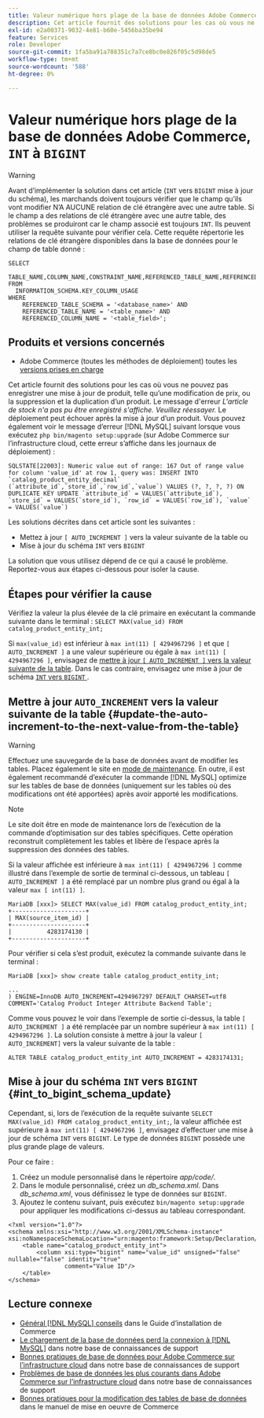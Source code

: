 ```yaml
---
title: Valeur numérique hors plage de la base de données Adobe Commerce, "INT" par "BIGINT"
description: Cet article fournit des solutions pour les cas où vous ne pouvez pas enregistrer une mise à jour de produit, telle qu’une modification de prix, ou la suppression et la duplication d’un produit.
exl-id: e2a00371-9032-4e81-b60e-5456ba35be94
feature: Services
role: Developer
source-git-commit: 1fa5ba91a788351c7a7ce8bc0e826f05c5d98de5
workflow-type: tm+mt
source-wordcount: '588'
ht-degree: 0%

---
```


# Valeur numérique hors plage de la base de données Adobe Commerce, `INT` à `BIGINT`

>[!WARNING]
>
>Avant d’implémenter la solution dans cet article (`INT` vers `BIGINT` mise à jour du schéma), les marchands doivent toujours vérifier que le champ qu’ils vont modifier N’A AUCUNE relation de clé étrangère avec une autre table. Si le champ a des relations de clé étrangère avec une autre table, des problèmes se produiront car le champ associé est toujours `INT`. Ils peuvent utiliser la requête suivante pour vérifier cela. Cette requête répertorie les relations de clé étrangère disponibles dans la base de données pour le champ de table donné :
>
>```mysql
>SELECT 
>     TABLE_NAME,COLUMN_NAME,CONSTRAINT_NAME,REFERENCED_TABLE_NAME,REFERENCED_COLUMN_NAME
>FROM
>   INFORMATION_SCHEMA.KEY_COLUMN_USAGE
>WHERE
>     REFERENCED_TABLE_SCHEMA = '<database_name>' AND
>     REFERENCED_TABLE_NAME = '<table_name>' AND
>     REFERENCED_COLUMN_NAME = '<table_field>';
>```

## Produits et versions concernés

* Adobe Commerce (toutes les méthodes de déploiement) toutes les [versions prises en charge](https://www.adobe.com/content/dam/cc/en/legal/terms/enterprise/pdfs/Adobe-Commerce-Software-Lifecycle-Policy.pdf)

Cet article fournit des solutions pour les cas où vous ne pouvez pas enregistrer une mise à jour de produit, telle qu’une modification de prix, ou la suppression et la duplication d’un produit.
Le message d&#39;erreur *L&#39;article de stock n&#39;a pas pu être enregistré s&#39;affiche. Veuillez réessayer.* Le déploiement peut échouer après la mise à jour d’un produit. Vous pouvez également voir le message d’erreur [!DNL MySQL] suivant lorsque vous exécutez `php bin/magento setup:upgrade` (sur Adobe Commerce sur l’infrastructure cloud, cette erreur s’affiche dans les journaux de déploiement) :

```mysql
SQLSTATE[22003]: Numeric value out of range: 167 Out of range value for column 'value_id' at row 1, query was: INSERT INTO `catalog_product_entity_decimal` (`attribute_id`,`store_id`,`row_id`,`value`) VALUES (?, ?, ?, ?) ON DUPLICATE KEY UPDATE `attribute_id` = VALUES(`attribute_id`), `store_id` = VALUES(`store_id`), `row_id` = VALUES(`row_id`), `value` = VALUES(`value`)
```

Les solutions décrites dans cet article sont les suivantes :
* Mettez à jour `[ AUTO_INCREMENT ]` vers la valeur suivante de la table ou
* Mise à jour du schéma `INT` vers `BIGINT`

La solution que vous utilisez dépend de ce qui a causé le problème. Reportez-vous aux étapes ci-dessous pour isoler la cause.

## Étapes pour vérifier la cause


Vérifiez la valeur la plus élevée de la clé primaire en exécutant la commande suivante dans le terminal : `SELECT MAX(value_id) FROM catalog_product_entity_int;`

Si `max(value_id)` est inférieur à `max int(11) [ 4294967296 ]` et que `[ AUTO_INCREMENT ]` a une valeur supérieure ou égale à `max int(11) [ 4294967296 ]`, envisagez de [mettre à jour `[ AUTO_INCREMENT ]` vers la valeur suivante de la table](#update-the-auto-increment-to-the-next-value-from-the-table). Dans le cas contraire, envisagez une mise à jour de schéma [`INT` vers `BIGINT` ](#int_to_bigint_schema_update).

## Mettre à jour `AUTO_INCREMENT` vers la valeur suivante de la table {#update-the-auto-increment-to-the-next-value-from-the-table}

>[!WARNING]
>
>Effectuez une sauvegarde de la base de données avant de modifier les tables. Placez également le site en [mode de maintenance](https://experienceleague.adobe.com/docs/commerce-operations/configuration-guide/setup/application-modes.html?lang=fr#maintenance-mode). En outre, il est également recommandé d’exécuter la commande [!DNL MySQL] optimize sur les tables de base de données (uniquement sur les tables où des modifications ont été apportées) après avoir apporté les modifications.

>[!NOTE]
>
>Le site doit être en mode de maintenance lors de l’exécution de la commande d’optimisation sur des tables spécifiques. Cette opération reconstruit complètement les tables et libère de l’espace après la suppression des données des tables.

Si la valeur affichée est inférieure à `max int(11) [ 4294967296 ]` comme illustré dans l’exemple de sortie de terminal ci-dessous, un tableau `[ AUTO_INCREMENT ]` a été remplacé par un nombre plus grand ou égal à la valeur `max [ int(11) ]`.

```mariadb
MariaDB [xxx]> SELECT MAX(value_id) FROM catalog_product_entity_int;
+---------------------+
| MAX(source_item_id) |
+---------------------+
|          4283174130 |
+---------------------+
```

Pour vérifier si cela s’est produit, exécutez la commande suivante dans le terminal :

```
MariaDB [xxx]> show create table catalog_product_entity_int;

...
) ENGINE=InnoDB AUTO_INCREMENT=4294967297 DEFAULT CHARSET=utf8 COMMENT='Catalog Product Integer Attribute Backend Table';
```

Comme vous pouvez le voir dans l’exemple de sortie ci-dessus, la table `[ AUTO_INCREMENT ]` a été remplacée par un nombre supérieur à `max int(11) [ 4294967296 ]`. La solution consiste à mettre à jour la valeur `[ AUTO_INCREMENT]` vers la valeur suivante de la table :

```
ALTER TABLE catalog_product_entity_int AUTO_INCREMENT = 4283174131;
```

## Mise à jour du schéma `INT` vers `BIGINT` {#int_to_bigint_schema_update}

Cependant, si, lors de l’exécution de la requête suivante `SELECT MAX(value_id) FROM catalog_product_entity_int;`, la valeur affichée est supérieure à `max int(11) [ 4294967296 ]`, envisagez d’effectuer une mise à jour de schéma `INT` vers `BIGINT`. Le type de données `BIGINT` possède une plus grande plage de valeurs.

Pour ce faire :

1. Créez un module personnalisé dans le répertoire *app/code/*.
1. Dans le module personnalisé, créez un *db_schema.xml*. Dans *db_schema.xml*, vous définissez le type de données sur `BIGINT`.
1. Ajoutez le contenu suivant, puis exécutez `bin/magento setup:upgrade` pour appliquer les modifications ci-dessus au tableau correspondant.

```
<?xml version="1.0"?>
<schema xmlns:xsi="http://www.w3.org/2001/XMLSchema-instance" xsi:noNamespaceSchemaLocation="urn:magento:framework:Setup/Declaration/Schema/etc/schema.xsd">
    <table name="catalog_product_entity_int">
        <column xsi:type="bigint" name="value_id" unsigned="false" nullable="false" identity="true"
                comment="Value ID"/>
    </table>
</schema>
```


## Lecture connexe

* [Général [!DNL MySQL] conseils](https://experienceleague.adobe.com/docs/commerce-operations/installation-guide/prerequisites/database-server/mysql.html?lang=fr) dans le Guide d’installation de Commerce
* [Le chargement de la base de données perd la connexion à [!DNL MySQL]](https://experienceleague.adobe.com/docs/commerce-knowledge-base/kb/troubleshooting/database/database-upload-loses-connection-to-mysql.html?lang=fr) dans notre base de connaissances de support
* [Bonnes pratiques de base de données pour Adobe Commerce sur l’infrastructure cloud](https://experienceleague.adobe.com/docs/commerce-knowledge-base/kb/best-practices/database/database-best-practices-for-magento-commerce-cloud.html?lang=fr) dans notre base de connaissances de support
* [Problèmes de base de données les plus courants dans Adobe Commerce sur l’infrastructure cloud](https://experienceleague.adobe.com/docs/commerce-knowledge-base/kb/best-practices/database/most-common-database-issues-in-magento-commerce-cloud.html?lang=fr) dans notre base de connaissances de support
* [ Bonnes pratiques pour la modification des tables de base de données](https://experienceleague.adobe.com/fr/docs/commerce-operations/implementation-playbook/best-practices/development/modifying-core-and-third-party-tables#why-adobe-recommends-avoiding-modifications) dans le manuel de mise en oeuvre de Commerce
